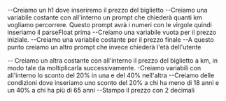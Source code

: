 <!-- Il programma dovrà chiedere all’utente il numero di chilometri che vuole percorrere e l’età del passeggero.
Sulla base di queste informazioni dovrà calcolare il prezzo totale del viaggio, secondo queste regole:
il prezzo del biglietto è definito in base ai km (0.21 € al km)
va applicato uno sconto del 20% per i minorenni
va applicato uno sconto del 40% per gli over 65.
L’output del prezzo finale va messo fuori in forma umana (con massimo due decimali, per indicare centesimi sul prezzo).
Questo richiederà un minimo di ricerca! -->

--Creiamo un h1 dove inseriremo il prezzo del biglietto
--Creiamo una variabile costante con all'interno un prompt che chiederà quanti km vogliamo percorrere. Questo prompt avrà i numeri con le virgole quindi inseriamo il parseFloat prima
--Creiamo una variabile vuota per il prezzo iniziale.
--Creiamo una variabile costante per il prezzo finale
--A questo punto creiamo un altro prompt che invece chiederà l'età dell'utente

-- Creiamo un altra costante con all'interno il prezzo del biglietto a km, in modo tale da moltiplicarla successivamente.
-Creiamo variabili con all'interno lo sconto del 20% in una e del 40% nell'altra
--Creiamo delle condizioni dove inseriamo uno sconto del 20% a chi ha meno di 18 anni e un 40% a chi ha più di 65 anni
--Stampo il prezzo con 2 decimali